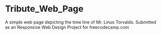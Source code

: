 # Tribute_Web_Page
A simple web page depicting the time line of Mr. Linus Torvalds. Submitted as an Responsive Web Design Project for freecodecamp.com
